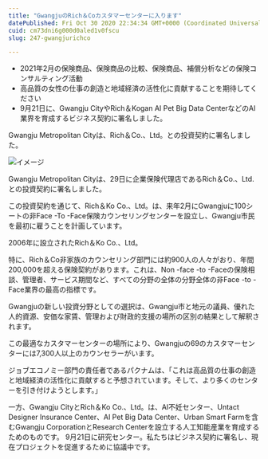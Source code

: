 ```yaml
---
title: "GwangjuのRich＆Coカスタマーセンターに入ります"
datePublished: Fri Oct 30 2020 22:34:34 GMT+0000 (Coordinated Universal Time)
cuid: cm73dni6g000d0aled1v0fscu
slug: 247-gwangjurichco

---
```



- 2021年2月の保険商品、保険商品の比較、保険商品、補償分析などの保険コンサルティング活動
- 高品質の女性の仕事の創造と地域経済の活性化に貢献することを期待してください
- 9月21日に、Gwangju CityやRich＆Kogan AI Pet Big Data CenterなどのAI業界を育成するビジネス契約に署名しました。

Gwangju Metropolitan Cityは、Rich＆Co.、Ltd。との投資契約に署名しました。

![イメージ](https://cdn.hashnode.com/res/hashnode/image/upload/v1739453415124/82f0c2c6-096b-4e75-a9b7-460ac787d375.jpeg)

Gwangju Metropolitan Cityは、29日に企業保険代理店であるRich＆Co.、Ltd.との投資契約に署名しました。

この投資契約を通じて、Rich＆Ko Co.、Ltd。は、来年2月にGwangjuに100シートの非Face -To -Face保険カウンセリングセンターを設立し、Gwangju市民を最初に雇うことを計画しています。

2006年に設立されたRich＆Ko Co.、Ltd。

特に、Rich＆Co非家族のカウンセリング部門には約900人の人々がおり、年間200,000を超える保険契約があります。これは、Non -face -to -Faceの保険相談、管理者、サービス期間など、すべての分野の全体の分野全体の非Face -to -Face業界の最高の指標です。

Gwangjuの新しい投資分野としての選択は、Gwangju市と地元の議員、優れた人的資源、安価な家賃、管理および財政的支援の場所の区別の結果として解釈されます。

この最適なカスタマーセンターの場所により、Gwangjuの69のカスタマーセンターには7,300人以上のカウンセラーがいます。

ジョブエコノミー部門の責任者であるパクナムは、「これは高品質の仕事の創造と地域経済の活性化に貢献すると予想されています。そして、より多くのセンターを引き付けようとします。」

一方、Gwangju CityとRich＆Ko Co.、Ltd。は、AI不妊センター、Untact Designer Insurance Center、AI Pet Big Data Center、Urban Smart Farmを含むGwangju CorporationとResearch Centerを設立する人工知能産業を育成するためのものです。 9月21日に研究センター。私たちはビジネス契約に署名し、現在プロジェクトを促進するために協議中です。